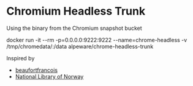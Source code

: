 # Chromium Headless Trunk

Using the binary from the Chromium snapshot bucket

docker run -it --rm -p=0.0.0.0:9222:9222 --name=chrome-headless -v /tmp/chromedata/:/data alpeware/chrome-headless-trunk

Inspired by
- [beaufortfrancois](https://github.com/beaufortfrancois/download-chromium)
- [National Library of Norway](https://github.com/nlnwa/docker-chrome-headless)
